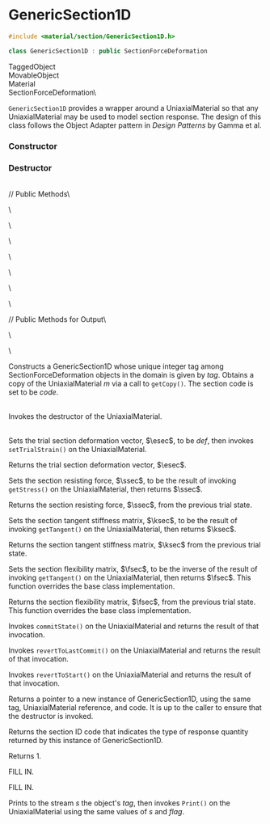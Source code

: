 # GenericSection1D 

```cpp
#include <material/section/GenericSection1D.h>

class GenericSection1D : public SectionForceDeformation
```

TaggedObject\
MovableObject\
Material\
SectionForceDeformation\


`GenericSection1D` provides a wrapper around a UniaxialMaterial so that
any UniaxialMaterial may be used to model section response. The design
of this class follows the Object Adapter pattern in *Design Patterns* by
Gamma et al.

### Constructor

### Destructor

\
// Public Methods\

\

\

\

\

\

\

\

// Public Methods for Output\

\

\

Constructs a GenericSection1D whose unique integer tag among
SectionForceDeformation objects in the domain is given by *tag*. Obtains
a copy of the UniaxialMaterial *m* via a call to `getCopy()`. The
section code is set to be *code*.

\
Invokes the destructor of the UniaxialMaterial.

\
Sets the trial section deformation vector, $\esec$, to be *def*, then
invokes `setTrialStrain()` on the UniaxialMaterial.

Returns the trial section deformation vector, $\esec$.

Sets the section resisting force, $\ssec$, to be the result of invoking
`getStress()` on the UniaxialMaterial, then returns $\ssec$.

Returns the section resisting force, $\ssec$, from the previous trial
state.

Sets the section tangent stiffness matrix, $\ksec$, to be the result of
invoking `getTangent()` on the UniaxialMaterial, then returns $\ksec$.

Returns the section tangent stiffness matrix, $\ksec$ from the previous
trial state.

Sets the section flexibility matrix, $\fsec$, to be the inverse of the
result of invoking `getTangent()` on the UniaxialMaterial, then returns
$\fsec$. This function overrides the base class implementation.

Returns the section flexibility matrix, $\fsec$, from the previous trial
state.
This function overrides the base class implementation.

Invokes `commitState()` on the UniaxialMaterial and returns the result
of that invocation.

Invokes `revertToLastCommit()` on the UniaxialMaterial and returns the
result of that invocation.

Invokes `revertToStart()` on the UniaxialMaterial and returns the result
of that invocation.

Returns a pointer to a new instance of GenericSection1D, using the same
tag, UniaxialMaterial reference, and code. It is up to the caller to
ensure that the destructor is invoked.

Returns the section ID code that indicates the type of response quantity
returned by this instance of GenericSection1D.

Returns 1.

FILL IN.

FILL IN.

Prints to the stream *s* the object's *tag*, then invokes `Print()` on
the UniaxialMaterial using the same values of *s* and *flag*.
